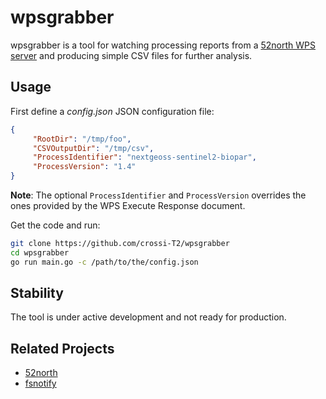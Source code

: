 # wpsgrabber

wpsgrabber is a tool for watching processing reports from a [52north WPS server](https://52north.org) and producing simple CSV files for further analysis.

## Usage

First define a *config.json* JSON configuration file:

```json
{
     "RootDir": "/tmp/foo",
     "CSVOutputDir": "/tmp/csv",
     "ProcessIdentifier": "nextgeoss-sentinel2-biopar",
     "ProcessVersion": "1.4"
}
```


**Note**: The optional `ProcessIdentifier` and `ProcessVersion` overrides the ones provided by the WPS Execute Response document. 

Get the code and run:

```bash
git clone https://github.com/crossi-T2/wpsgrabber
cd wpsgrabber
go run main.go -c /path/to/the/config.json
```

## Stability

The tool is under active development and not ready for production.

## Related Projects

* [52north](https://52north.org)
* [fsnotify](https://github.com/fsnotify/fsnotify)
